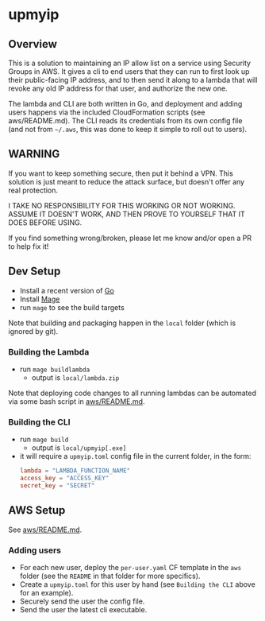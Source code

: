 # upmyip

## Overview

This is a solution to maintaining an IP allow list on a service using Security Groups in AWS. It gives a cli to end users that they can run to first look up their public-facing IP address, and to then send it along to a lambda that will revoke any old IP address for that user, and authorize the new one.

The lambda and CLI are both written in Go, and deployment and adding users happens via the included CloudFormation scripts (see aws/README.md). The CLI reads its credentials from its own config file (and not from `~/.aws`, this was done to keep it simple to roll out to users).

## WARNING

If you want to keep something secure, then put it behind a VPN. This solution is just meant to reduce the attack surface, but doesn't offer any real protection.

I TAKE NO RESPONSIBILITY FOR THIS WORKING OR NOT WORKING. ASSUME IT DOESN'T WORK, AND THEN PROVE TO YOURSELF THAT IT DOES BEFORE USING.

If you find something wrong/broken, please let me know and/or open a PR to help fix it!

## Dev Setup

- Install a recent version of [Go](https://go.dev/dl/)
- Install [Mage](https://magefile.org/)
- run `mage` to see the build targets

Note that building and packaging happen in the `local` folder (which is ignored by git).

### Building the Lambda

- run `mage buildlambda`
  - output is `local/lambda.zip`

Note that deploying code changes to all running lambdas can be automated via some bash script in [aws/README.md](aws/README.md).

### Building the CLI

- run `mage build`
  - output is `local/upmyip[.exe]`
- it will require a `upmyip.toml` config file in the current folder, in the form:
  ```toml
  lambda = "LAMBDA_FUNCTION_NAME"
  access_key = "ACCESS_KEY"
  secret_key = "SECRET"
  ```

## AWS Setup

See [aws/README.md](aws/README.md).

### Adding users

- For each new user, deploy the `per-user.yaml` CF template in the `aws` folder (see the `README` in that folder for more specifics).
- Create a `upmyip.toml` for this user by hand (see `Building the CLI` above for an example).
- Securely send the user the config file.
- Send the user the latest cli executable.
